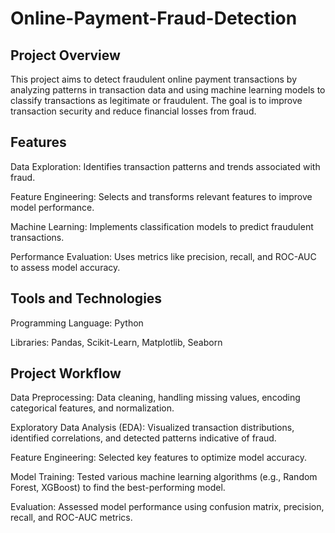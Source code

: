 # Online-Payment-Fraud-Detection
Project Overview
---
This project aims to detect fraudulent online payment transactions by analyzing patterns in transaction data and using machine learning models to classify transactions as legitimate or fraudulent. The goal is to improve transaction security and reduce financial losses from fraud.


Features
---
Data Exploration: Identifies transaction patterns and trends associated with fraud.

Feature Engineering: Selects and transforms relevant features to improve model performance.

Machine Learning: Implements classification models to predict fraudulent transactions.

Performance Evaluation: Uses metrics like precision, recall, and ROC-AUC to assess model accuracy.

Tools and Technologies
---
Programming Language: Python

Libraries: Pandas, Scikit-Learn, Matplotlib, Seaborn

Project Workflow
---
Data Preprocessing:
Data cleaning, handling missing values, encoding categorical features, and normalization.

Exploratory Data Analysis (EDA):
Visualized transaction distributions, identified correlations, and detected patterns indicative of fraud.

Feature Engineering:
Selected key features to optimize model accuracy.

Model Training:
Tested various machine learning algorithms (e.g., Random Forest, XGBoost) to find the best-performing model.

Evaluation:
Assessed model performance using confusion matrix, precision, recall, and ROC-AUC metrics.
